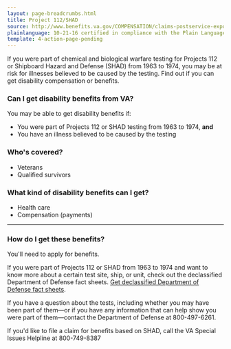 ```yaml
---
layout: page-breadcrumbs.html
title: Project 112/SHAD
source: http://www.benefits.va.gov/COMPENSATION/claims-postservice-exposures-project_112_shad.asp
plainlanguage: 10-21-16 certified in compliance with the Plain Language Act
template: 4-action-page-pending
---
```


If you were part of chemical and biological warfare testing for Projects 112 or Shipboard Hazard and Defense (SHAD) from 1963 to 1974, you may be at risk for illnesses believed to be caused by the testing. Find out if you can get disability compensation or benefits.

<div class="call-out" markdown="1">

### Can I get disability benefits from VA?

You may be able to get disability benefits if:
- You were part of Projects 112 or SHAD testing from 1963 to 1974, **and**
- You have an illness believed to be caused by the testing

### Who's covered?

- Veterans
- Qualified survivors

</div>


### What kind of disability benefits can I get?

-	Health care
-	Compensation (payments)

-----

### How do I get these benefits?

You'll need to apply for benefits.

If you were part of Projects 112 or SHAD from 1963 to 1974 and want to know more about a certain test site, ship, or unit, check out  the declassified Department of Defense fact sheets. [Get declassified Department of Defense fact sheets]( http://www.health.mil/Military-Health-Topics/Health-Readiness/Environmental-Exposures/Project-112-SHAD/Fact-Sheets).

If you have a question about the tests, including whether you may have been part of them—or if you have any information that can help show you were part of them—contact the Department of Defense at 800-497-6261.

If you'd like to file a claim for benefits based on SHAD, call the VA Special Issues Helpline at <span class="tel">800-749-8387</span>
